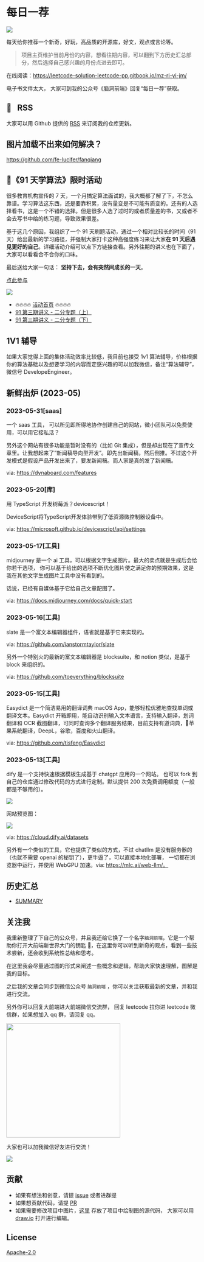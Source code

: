 # 每日一荐

![](https://p.ipic.vip/2in7io.jpg)

每天给你推荐一个新奇，好玩，高品质的开源库，好文，观点或言论等。

> 项目主页维护当前月份的内容，想看往期内容，可以翻到下方历史汇总部分，然后选择自己感兴趣的月份点进去即可。

在线阅读：https://leetcode-solution-leetcode-pp.gitbook.io/mz-ri-yi-jm/

电子书文件太大， 大家可到我的公众号《脑洞前端》回复“每日一荐”获取。

## :newspaper: &nbsp; RSS

大家可以用 Github 提供的 [RSS](https://github.com/azl397985856/daily-featured/commits.atom) 来订阅我的仓库更新。

## 图片加载不出来如何解决？

<https://github.com/fe-lucifer/fanqiang>

## :calendar:《91 天学算法》限时活动

很多教育机构宣传的 7 天，一个月搞定算法面试的，我大概都了解了下，不怎么靠谱。学习算法这东西，还是要靠积累，没有量变是不可能有质变的。还有的人选择看书，这是一个不错的选择。但是很多人选了过时的或者质量差的书，又或者不会去写书中给的练习题，导致效果很差。

基于这几个原因，我组织了一个 91 天刷题活动，通过一个相对比较长的时间（91 天）给出最新的学习路径，并强制大家打卡这种高强度练习来让大家**在 91 天后遇见更好的自己**。详细活动介绍可以点下方链接查看。另外往期的讲义也在下面了，大家可以看看合不合你的口味。

最后送给大家一句话： **坚持下去，会有突然间成长的一天**。

[点此参与](https://github.com/azl397985856/leetcode/discussions/532)

![](https://p.ipic.vip/plj0jz.jpg)

- 🔥🔥🔥🔥 [活动首页](https://leetcode-solution.cn/91) 🔥🔥🔥🔥
- [91 第三期讲义 - 二分专题（上）](https://github.com/azl397985856/leetcode/blob/master/thinkings/binary-search-1.md)
- [91 第三期讲义 - 二分专题（下）](https://github.com/azl397985856/leetcode/blob/master/thinkings/binary-search-2.md)

## 1V1 辅导

如果大家觉得上面的集体活动效率比较低，我目前也接受 1v1 算法辅导，价格根据你的算法基础以及想要学习的内容而定感兴趣的可以加我微信，备注“算法辅导”，微信号 DevelopeEngineer。

## 新鲜出炉 (2023-05)

### 2023-05-31[saas]

一个 saas 工具， 可以所见即所得地协作创建自己的网站，微小团队可以免费使用，可以用它接私活？

另外这个网站有很多功能是暂时没有的（比如 Git 集成），但是却出现在了宣传文章里。让我想起来了”新闻稿导向型开发”。即先出新闻稿，然后倒推。不过这个开发模式是假设产品开发出来了，要发新闻稿。而人家是真的发了新闻稿。

via: https://dynaboard.com/features
### 2023-05-20[库]

用 TypeScript 开发树莓派？devicescript！

DeviceScript将TypeScript开发体验带到了低资源微控制器设备中。

via: https://microsoft.github.io/devicescript/api/settings

### 2023-05-17[工具]

midjourney 是一个 ai 工具，可以根据文字生成图片。最大的卖点就是生成后会给你若干选项， 你可以基于给出的选项不断优化图片使之满足你的预期效果，这是我在其他文字生成图片工具中没有看到的。

话说，已经有自媒体基于它给自己文章配图了。

via: https://docs.midjourney.com/docs/quick-start
### 2023-05-16[工具]

slate 是一个富文本编辑器组件，语雀就是基于它来实现的。

via: https://github.com/ianstormtaylor/slate

另外一个特别火的最新的富文本编辑器是 blocksuite，和 notion 类似，是基于 block 来组织的。

via: https://github.com/toeverything/blocksuite
### 2023-05-15[工具]

Easydict 是一个简洁易用的翻译词典 macOS App，能够轻松优雅地查找单词或翻译文本。Easydict 开箱即用，能自动识别输入文本语言，支持输入翻译，划词翻译和 OCR 截图翻译，可同时查询多个翻译服务结果，目前支持有道词典，🍎苹果系统翻译，DeepL，谷歌，百度和火山翻译。

via: https://github.com/tisfeng/Easydict

### 2023-05-13[工具]

dify 是一个支持快速根据模板生成基于 chatgpt 应用的一个网站。 也可以 fork 到自己的仓库通过修改代码的方式进行定制。默认提供 200 次免费调用额度（一般都是不够用的）。

![](https://p.ipic.vip/u4jizn.png)

网站预览图：

![](https://p.ipic.vip/heah66.png)

via: https://cloud.dify.ai/datasets

另外有一个类似的工具，它也提供了类似的方式，不过 chatllm 是没有服务器的（也就不需要 openai 的秘钥了），更牛逼了，可以直接本地化部署， 一切都在浏览器中运行，并使用 WebGPU 加速。via: https://mlc.ai/web-llm/。

## 历史汇总

- [SUMMARY](./SUMMARY.md)

## 关注我

我重新整理了下自己的公众号，并且我还给它换了一个名字`脑洞前端`，它是一个帮助你打开大前端新世界大门的钥匙 🔑，在这里你可以听到新奇的观点，看到一些技术尝新，还会收到系统性总结和思考。

在这里我会尽量通过图的形式来阐述一些概念和逻辑，帮助大家快速理解，图解是我的目标。

之后我的文章会同步到微信公众号 `脑洞前端` ，你可以关注获取最新的文章，并和我进行交流。

另外你可以回复大前端进大前端微信交流群， 回复 leetcode 拉你进 leetcode 微信群，如果想加入 qq 群，请回复 qq。

<img width="300" src="https://p.ipic.vip/bp35i7.jpg">

大家也可以加我微信好友进行交流！

![](https://p.ipic.vip/p6dekr.jpg)

## 贡献

- 如果有想法和创意，请提 [issue](https://github.com/azl397985856/daily-featured/issues) 或者进群提
- 如果想贡献代码，请提 [PR](https://github.com/azl397985856/daily-featured/pulls)
- 如果需要修改项目中图片，[这里](./assets/) 存放了项目中绘制图的源代码， 大家可以用 [draw.io](https://www.draw.io/) 打开进行编辑。

## License

[Apache-2.0](./LICENSE)
